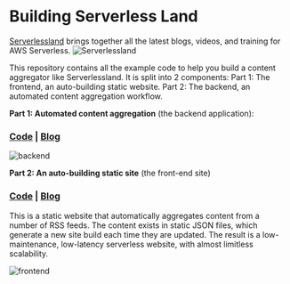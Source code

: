 # Building Serverless Land

[Serverlessland](https://serverlessland.com) brings together all the latest blogs, videos, and training for AWS Serverless. 
![Serverlessland](/resources/slandpipeline.png)


This repository contains all the example code to help you build a content aggregator like Serverlessland. It is split into 2 components:
Part 1: The frontend, an auto-building static website.
Part 2: The backend, an automated content aggregation workflow.


**Part 1: Automated content aggregation** (the backend application):
### [Code](/backend) | [Blog](https://aws.amazon.com/blogs/compute/building-serverless-land-part-1-automating-content-aggregation/)



![backend](/resources/backend.png)


**Part 2: An auto-building static site** (the front-end site)
### [Code](/frontend) | [Blog](https://aws.amazon.com/blogs/compute/building-serverless-land-part-2-an-auto-building-static-site/) 


This is a static website that automatically aggregates content from a number of RSS feeds. The content exists in static JSON files, which generate a new site build each time they are updated. The result is a low-maintenance, low-latency serverless website, with almost limitless scalability.

![frontend](/resources/frontend.png)





